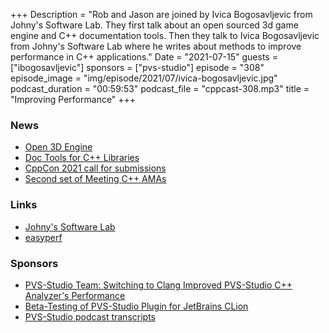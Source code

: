 +++
Description = "Rob and Jason are joined by Ivica Bogosavljevic from Johny's Software Lab. They first talk about an open sourced 3d game engine and C++ documentation tools. Then they talk to Ivica Bogosavljevic from Johny's Software Lab where he writes about methods to improve performance in C++ applications."
Date = "2021-07-15"
guests = ["ibogosavljevic"]
sponsors = ["pvs-studio"]
episode = "308"
episode_image = "img/episode/2021/07/ivica-bogosavljevic.jpg"
podcast_duration = "00:59:53"
podcast_file = "cppcast-308.mp3"
title = "Improving Performance"
+++

### News ###

 - [Open 3D Engine](https://github.com/o3de/o3de)
 - [Doc Tools for C++ Libraries](https://sixtyfps.io/blog/documentation-tools-for-cpp-libraries.html)
 - [CppCon 2021 call for submissions](https://cppcon.org/cppcon-2021-call-for-submissions/)
 - [Second set of Meeting C++ AMAs](https://www.meetingcpp.com/meetingcpp/news/items/Announcing-the-second-set-of-AMAs-for-2021.html)

### Links ###

 - [Johny's Software Lab](https://johnysswlab.com/)
 - [easyperf](https://easyperf.net/)

### Sponsors ###

- [PVS-Studio Team: Switching to Clang Improved PVS-Studio C++ Analyzer's Performance](https://pvs-studio.com/clang)
- [Beta-Testing of PVS-Studio Plugin for JetBrains CLion](https://pvs-studio.com/beta_clion)
- [PVS-Studio podcast transcripts](https://pvs-studio.com/broadcasting)
